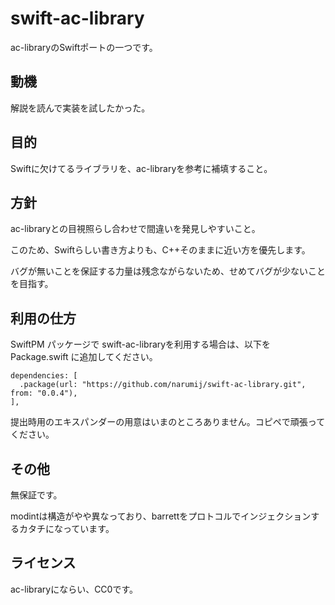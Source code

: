 # swift-ac-library

ac-libraryのSwiftポートの一つです。

## 動機

解説を読んで実装を試したかった。

## 目的

Swiftに欠けてるライブラリを、ac-libraryを参考に補填すること。

## 方針

ac-libraryとの目視照らし合わせで間違いを発見しやすいこと。

このため、Swiftらしい書き方よりも、C++そのままに近い方を優先します。

バグが無いことを保証する力量は残念ながらないため、せめてバグが少ないことを目指す。

## 利用の仕方

SwiftPM パッケージで swift-ac-libraryを利用する場合は、以下をPackage.swift に追加してください。

```
dependencies: [
  .package(url: "https://github.com/narumij/swift-ac-library.git", from: "0.0.4"),
],
```

提出時用のエキスパンダーの用意はいまのところありません。コピペで頑張ってください。

## その他

無保証です。

modintは構造がやや異なっており、barrettをプロトコルでインジェクションするカタチになっています。

## ライセンス

ac-libraryにならい、CC0です。

